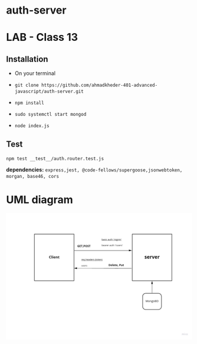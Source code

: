 
# auth-server

# LAB - Class 13

## Installation

- On your terminal

- `git clone https://github.com/ahmadkheder-401-advanced-javascript/auth-server.git`
- `npm install`
- `sudo systemctl start mongod`
- `node index.js`

## Test

`npm test __test__/auth.router.test.js`

**dependencies:**
`express,jest, @code-fellows/supergoose,jsonwebtoken, morgan, base46, cors`

# UML diagram

![uml](assets/lab13auth-server.jpg)
